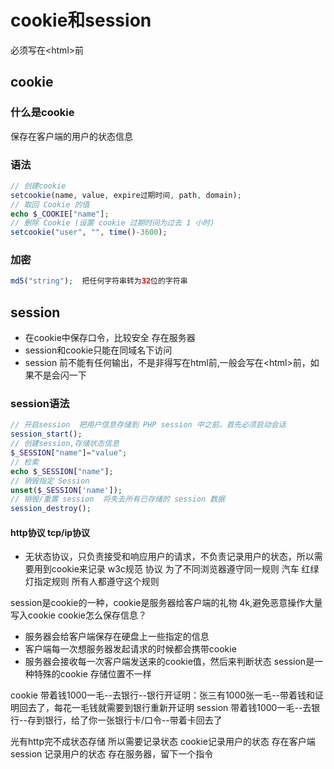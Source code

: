 # cookie和session
必须写在\<html\>前
## cookie
### 什么是cookie
保存在客户端的用户的状态信息
### 语法
```php
// 创建cookie
setcookie(name, value, expire过期时间, path, domain);
// 取回 Cookie 的值
echo $_COOKIE["name"];
// 删除 Cookie (设置 cookie 过期时间为过去 1 小时)
setcookie("user", "", time()-3600);
```



### 加密
```php
md5("string");  把任何字符串转为32位的字符串
```


## session
- 在cookie中保存口令，比较安全 存在服务器
- session和cookie只能在同域名下访问
- session 前不能有任何输出，不是非得写在html前,一般会写在\<html\>前，如果不是会闪一下
### session语法
```php
// 开启session  把用户信息存储到 PHP session 中之前，首先必须启动会话
session_start();  
// 创建session,存储状态信息
$_SESSION["name"]="value";
// 检索
echo $_SESSION["name"];
// 销毁指定 Session
unset($_SESSION['name']);
// 销毁/重置 session  将失去所有已存储的 session 数据
session_destroy();
```




#### http协议   tcp/ip协议
- 无状态协议，只负责接受和响应用户的请求，不负责记录用户的状态，所以需要用到cookie来记录
w3c规范 协议  为了不同浏览器遵守同一规则
汽车 红绿灯指定规则 所有人都遵守这个规则


session是cookie的一种，cookie是服务器给客户端的礼物  4k,避免恶意操作大量写入cookie
cookie怎么保存信息？
- 服务器会给客户端保存在硬盘上一些指定的信息
- 客户端每一次想服务器发起请求的时候都会携带cookie
- 服务器会接收每一次客户端发送来的cookie值，然后来判断状态
session是一种特殊的cookie
存储位置不一样



cookie
带着钱1000一毛--去银行--银行开证明：张三有1000张一毛--带着钱和证明回去了，每花一毛钱就需要到银行重新开证明
session
带着钱1000一毛--去银行--存到银行，给了你一张银行卡/口令--带着卡回去了


光有http完不成状态存储
所以需要记录状态
cookie记录用户的状态 存在客户端
session 记录用户的状态  存在服务器，留下一个指令

